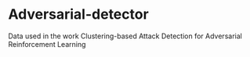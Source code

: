 # Adversarial-detector
Data used in the work Clustering-based Attack Detection for Adversarial Reinforcement Learning
